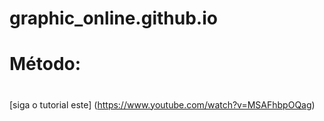 # graphic_online.github.io

# Método: <h1>
 [siga o tutorial este] (https://www.youtube.com/watch?v=MSAFhbpOQag)
